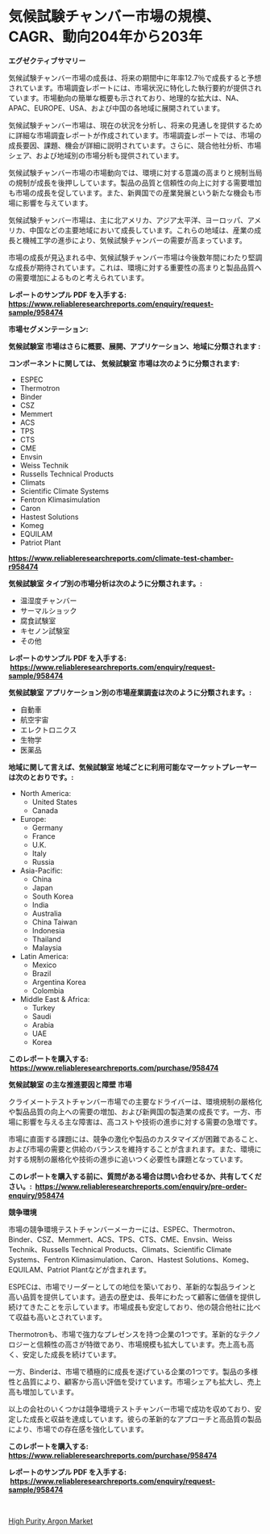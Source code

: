 <p><h1>気候試験チャンバー市場の規模、CAGR、動向204年から203年</h1></p><p><strong>エグゼクティブサマリー</strong></p>
<p><p>気候試験チャンバー市場の成長は、将来の期間中に年率12.7％で成長すると予想されています。市場調査レポートには、市場状況に特化した執行要約が提供されています。市場動向の簡単な概要も示されており、地理的な拡大は、NA、APAC、EUROPE、USA、および中国の各地域に展開されています。</p><p>気候試験チャンバー市場は、現在の状況を分析し、将来の見通しを提供するために詳細な市場調査レポートが作成されています。市場調査レポートでは、市場の成長要因、課題、機会が詳細に説明されています。さらに、競合他社分析、市場シェア、および地域別の市場分析も提供されています。</p><p>気候試験チャンバー市場の市場動向では、環境に対する意識の高まりと規制当局の規制が成長を後押ししています。製品の品質と信頼性の向上に対する需要増加も市場の成長を促しています。また、新興国での産業発展という新たな機会も市場に影響を与えています。</p><p>気候試験チャンバー市場は、主に北アメリカ、アジア太平洋、ヨーロッパ、アメリカ、中国などの主要地域において成長しています。これらの地域は、産業の成長と機械工学の進歩により、気候試験チャンバーの需要が高まっています。</p><p>市場の成長が見込まれる中、気候試験チャンバー市場は今後数年間にわたり堅調な成長が期待されています。これは、環境に対する重要性の高まりと製品品質への需要増加によるものと考えられています。</p></p>
<p><strong>レポートのサンプル PDF を入手する: <a href="https://www.reliableresearchreports.com/enquiry/request-sample/958474">https://www.reliableresearchreports.com/enquiry/request-sample/958474</a></strong></p>
<p><strong>市場セグメンテーション:</strong></p>
<p><strong> 気候試験室 市場はさらに概要、展開、アプリケーション、地域に分類されます :</strong></p>
<p><strong>コンポーネントに関しては、 気候試験室 市場は次のように分類されます: &nbsp;</strong></p>
<p><ul><li>ESPEC</li><li>Thermotron</li><li>Binder</li><li>CSZ</li><li>Memmert</li><li>ACS</li><li>TPS</li><li>CTS</li><li>CME</li><li>Envsin</li><li>Weiss Technik</li><li>Russells Technical Products</li><li>Climats</li><li>Scientific Climate Systems</li><li>Fentron Klimasimulation</li><li>Caron</li><li>Hastest Solutions</li><li>Komeg</li><li>EQUILAM</li><li>Patriot Plant</li></ul></p>
<p><strong><a href="https://www.reliableresearchreports.com/climate-test-chamber-r958474">https://www.reliableresearchreports.com/climate-test-chamber-r958474</a></strong></p>
<p><strong> 気候試験室 タイプ別の市場分析は次のように分類されます。:</strong></p>
<p><ul><li>温湿度チャンバー</li><li>サーマルショック</li><li>腐食試験室</li><li>キセノン試験室</li><li>その他</li></ul></p>
<p><strong>レポートのサンプル PDF を入手する: &nbsp;<a href="https://www.reliableresearchreports.com/enquiry/request-sample/958474">https://www.reliableresearchreports.com/enquiry/request-sample/958474</a></strong></p>
<p><strong> 気候試験室 アプリケーション別の市場産業調査は次のように分類されます。:</strong></p>
<p><ul><li>自動車</li><li>航空宇宙</li><li>エレクトロニクス</li><li>生物学</li><li>医薬品</li></ul></p>
<p><strong>地域に関して言えば、気候試験室 地域ごとに利用可能なマーケットプレーヤーは次のとおりです。:</strong></p>
<p><ul>
    <li>
        North America:
        <ul>
            <li>United States</li>
            <li>Canada</li>
        </ul>
    </li>
    <li>
        Europe:
        <ul>
            <li>Germany</li>
            <li>France</li>
            <li>U.K.</li>
            <li>Italy</li>
            <li>Russia</li>
        </ul>
    </li>
    <li>
        Asia-Pacific:
        <ul>
            <li>China</li>
            <li>Japan</li>
            <li>South Korea</li>
            <li>India</li>
            <li>Australia</li>
            <li>China Taiwan</li>
            <li>Indonesia</li>
            <li>Thailand</li>
            <li>Malaysia</li>
        </ul>
    </li>
    <li>
        Latin America:
        <ul>
            <li>Mexico</li>
            <li>Brazil</li>
            <li>Argentina Korea</li>
            <li>Colombia</li>
        </ul>
    </li>
    <li>
        Middle East & Africa:
        <ul>
            <li>Turkey</li>
            <li>Saudi</li>
            <li>Arabia</li>
            <li>UAE</li>
            <li>Korea</li>
        </ul>
    </li>
    </ul></p>
<p><strong>このレポートを購入する: &nbsp;<a href="https://www.reliableresearchreports.com/purchase/958474">https://www.reliableresearchreports.com/purchase/958474</a></strong></p>
<p><strong>気候試験室 の主な推進要因と障壁 市場</strong></p>
<p><p>クライメートテストチャンバー市場での主要なドライバーは、環境規制の厳格化や製品品質の向上への需要の増加、および新興国の製造業の成長です。一方、市場に影響を与える主な障害は、高コストや技術の進歩に対する需要の急増です。</p><p>市場に直面する課題には、競争の激化や製品のカスタマイズが困難であること、および市場の需要と供給のバランスを維持することが含まれます。また、環境に対する規制の厳格化や技術の進歩に追いつく必要性も課題となっています。</p></p>
<p><strong>このレポートを購入する前に、質問がある場合は問い合わせるか、共有してください。:&nbsp; <a href="https://www.reliableresearchreports.com/enquiry/pre-order-enquiry/958474">https://www.reliableresearchreports.com/enquiry/pre-order-enquiry/958474</a></strong></p>
<p><strong>競争環境</strong></p>
<p><p>市場の競争環境テストチャンバーメーカーには、ESPEC、Thermotron、Binder、CSZ、Memmert、ACS、TPS、CTS、CME、Envsin、Weiss Technik、Russells Technical Products、Climats、Scientific Climate Systems、Fentron Klimasimulation、Caron、Hastest Solutions、Komeg、EQUILAM、Patriot Plantなどが含まれます。</p><p>ESPECは、市場でリーダーとしての地位を築いており、革新的な製品ラインと高い品質を提供しています。過去の歴史は、長年にわたって顧客に価値を提供し続けてきたことを示しています。市場成長も安定しており、他の競合他社に比べて収益も高いとされています。</p><p>Thermotronも、市場で強力なプレゼンスを持つ企業の1つです。革新的なテクノロジーと信頼性の高さが特徴であり、市場規模も拡大しています。売上高も高く、安定した成長を続けています。</p><p>一方、Binderは、市場で積極的に成長を遂げている企業の1つです。製品の多様性と品質により、顧客から高い評価を受けています。市場シェアも拡大し、売上高も増加しています。</p><p>以上の会社のいくつかは競争環境テストチャンバー市場で成功を収めており、安定した成長と収益を達成しています。彼らの革新的なアプローチと高品質の製品により、市場での存在感を強化しています。</p></p>
<p><strong>このレポートを購入する: &nbsp; <a href="https://www.reliableresearchreports.com/purchase/958474">https://www.reliableresearchreports.com/purchase/958474</a></strong></p>
<p><strong>レポートのサンプル PDF を入手する: &nbsp;<a href="https://www.reliableresearchreports.com/enquiry/request-sample/958474">https://www.reliableresearchreports.com/enquiry/request-sample/958474</a></strong><strong></strong></p>
<p>&nbsp;</p>
<p><p><a href="https://automatic-knee-4c7.notion.site/High-Purity-Argon-Market-Research-Report-Forecasted-for-Period-from-2024-2031-by-Market-Type-Mar-1b799f562b424d8486a960f2da2864ac">High Purity Argon Market</a></p></p>